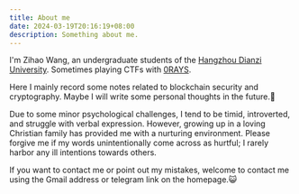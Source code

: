 ```yaml
---
title: About me
date: 2024-03-19T20:16:19+08:00
description: Something about me.
---
```


I'm Zihao Wang, an undergraduate students of the [Hangzhou Dianzi University](https://en.hdu.edu.cn). Sometimes playing CTFs with [0RAYS](https://0rays.club). 

Here I mainly record some notes related to blockchain security and cryptography. Maybe I will write some personal thoughts in the future.:thinking:

Due to some minor psychological challenges, I tend to be timid, introverted, and struggle with verbal expression. However, growing up in a loving Christian family has provided me with a nurturing environment. Please forgive me if my words unintentionally come across as hurtful; I rarely harbor any ill intentions towards others.

If you want to contact me or point out my mistakes, welcome to contact me using the Gmail address or telegram link on the homepage.:smiley_cat:
